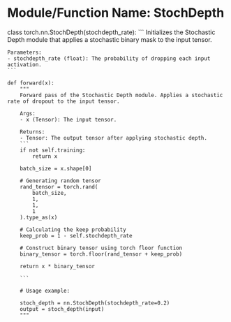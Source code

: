 # Module/Function Name: StochDepth

class torch.nn.StochDepth(stochdepth_rate):
    ```
    Initializes the Stochastic Depth module that applies a stochastic binary mask to the input tensor.

    Parameters:
    - stochdepth_rate (float): The probability of dropping each input activation.
    ```

    def forward(x):
        """
        Forward pass of the Stochastic Depth module. Applies a stochastic rate of dropout to the input tensor.

        Args:
        - x (Tensor): The input tensor.

        Returns:
        - Tensor: The output tensor after applying stochastic depth.
        ```
        if not self.training:
            return x

        batch_size = x.shape[0]

        # Generating random tensor
        rand_tensor = torch.rand(
            batch_size,
            1,
            1,
            1
        ).type_as(x)

        # Calculating the keep probability
        keep_prob = 1 - self.stochdepth_rate

        # Construct binary tensor using torch floor function
        binary_tensor = torch.floor(rand_tensor + keep_prob)

        return x * binary_tensor

        ```

        # Usage example:

        stoch_depth = nn.StochDepth(stochdepth_rate=0.2)
        output = stoch_depth(input)
        """
```
